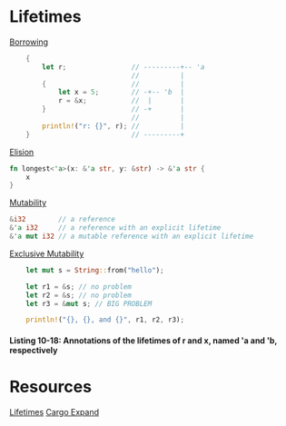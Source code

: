 # Lifetimes

[Borrowing](https://doc.rust-lang.org/stable/book/ch10-03-lifetime-syntax.html)

```rust
    {
        let r;                // ---------+-- 'a
                              //          |
        {                     //          |
            let x = 5;        // -+-- 'b  |
            r = &x;           //  |       |
        }                     // -+       |
                              //          |
        println!("r: {}", r); //          |
    }                         // ---------+

```

[Elision](https://doc.rust-lang.org/rust-by-example/scope/lifetime/elision.html)

```rust
fn longest<'a>(x: &'a str, y: &str) -> &'a str {
    x
}
```

[Mutability](https://doc.rust-lang.org/stable/book/ch03-01-variables-and-mutability.html)

```rust
&i32        // a reference
&'a i32     // a reference with an explicit lifetime
&'a mut i32 // a mutable reference with an explicit lifetime
```

[Exclusive Mutability](https://doc.rust-lang.org/book/ch04-02-references-and-borrowing.html#mutable-references)

```rust
    let mut s = String::from("hello");

    let r1 = &s; // no problem
    let r2 = &s; // no problem
    let r3 = &mut s; // BIG PROBLEM

    println!("{}, {}, and {}", r1, r2, r3);
```

#### Listing 10-18: Annotations of the lifetimes of r and x, named 'a and 'b, respectively

# Resources
[Lifetimes](https://doc.rust-lang.org/stable/book/ch10-03-lifetime-syntax.html)
[Cargo Expand](https://github.com/dtolnay/cargo-expand)
